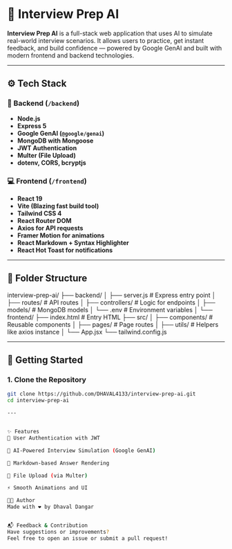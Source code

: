 # 🎯 Interview Prep AI

**Interview Prep AI** is a full-stack web application that uses AI to simulate real-world interview scenarios. It allows users to practice, get instant feedback, and build confidence — powered by Google GenAI and built with modern frontend and backend technologies.

---

## ⚙️ Tech Stack

### 🧠 Backend (`/backend`)
- **Node.js**
- **Express 5**
- **Google GenAI (`@google/genai`)**
- **MongoDB with Mongoose**
- **JWT Authentication**
- **Multer (File Upload)**
- **dotenv, CORS, bcryptjs**

### 💻 Frontend (`/frontend`)
- **React 19**
- **Vite (Blazing fast build tool)**
- **Tailwind CSS 4**
- **React Router DOM**
- **Axios for API requests**
- **Framer Motion for animations**
- **React Markdown + Syntax Highlighter**
- **React Hot Toast for notifications**

---

## 📁 Folder Structure
interview-prep-ai/
├── backend/
│ ├── server.js # Express entry point
│ ├── routes/ # API routes
│ ├── controllers/ # Logic for endpoints
│ ├── models/ # MongoDB models
│ └── .env # Environment variables
│
└── frontend/
├── index.html # Entry HTML
├── src/
│ ├── components/ # Reusable components
│ ├── pages/ # Page routes
│ ├── utils/ # Helpers like axios instance
│ └── App.jsx
└── tailwind.config.js


---

## 🚀 Getting Started

### 1. Clone the Repository
```bash
git clone https://github.com/DHAVAL4133/interview-prep-ai.git
cd interview-prep-ai

---


✨ Features
🔐 User Authentication with JWT

🤖 AI-Powered Interview Simulation (Google GenAI)

📄 Markdown-based Answer Rendering

📁 File Upload (via Multer)

⚡ Smooth Animations and UI

👨‍💻 Author
Made with ❤️ by Dhaval Dangar


📬 Feedback & Contribution
Have suggestions or improvements?
Feel free to open an issue or submit a pull request!


